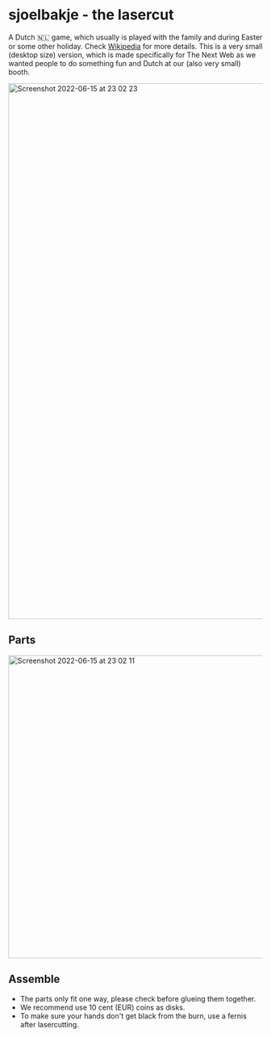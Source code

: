 # sjoelbakje - the lasercut

A Dutch 🇳🇱 game, which usually is played with the family and during Easter or some other holiday. Check [Wikipedia](https://nl.wikipedia.org/wiki/Sjoelen) for more details. This is a very small (desktop size) version, which is made specifically for The Next Web as we wanted people to do something fun and Dutch at our (also very small) booth.

<img width="1063" alt="Screenshot 2022-06-15 at 23 02 23" src="https://user-images.githubusercontent.com/238946/173929349-6282c5fd-e7b9-414e-a855-08e6687103db.png">


## Parts
<img width="601" alt="Screenshot 2022-06-15 at 23 02 11" src="https://user-images.githubusercontent.com/238946/173929318-0910e240-f412-45e5-a437-d7e83b310cb7.png">

## Assemble 

- The parts only fit one way, please check before glueing them together.
- We recommend use 10 cent (EUR) coins as disks.
- To make sure your hands don't get black from the burn, use a fernis after lasercutting.
